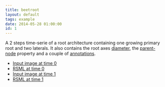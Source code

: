 ```yaml
---
title: beetroot
layout: default
tags: example
date: 2014-05-28 01:00:00
id: 1
---
```


A 2 steps time-serie of a root architecture containing one growing primary root and two laterals. It also contains the root axes [diameter][], the [parent-node][] property and a couple of [annotations][].

  - [Input image at time 0](/images/examples/beetroot_0.png)
  - [RSML at time 0](/images/examples/beetroot_0.rsml)
  - [Input image at time 1](/images/examples/beetroot_1.png)
  - [RSML at time 1](/images/examples/beetroot_1.rsml)
  
[diameter]: /format/thesaurus#diameter
[parent-node]: /format/thesaurus#parent-node-root
[annotations]: /format/scene#annotations

